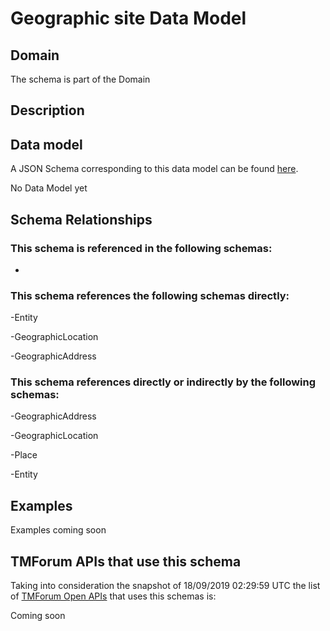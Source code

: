 # Geographic site Data Model

## Domain

The  schema is part of the  Domain

## Description



## Data model

A JSON Schema corresponding to this data model can be found
[here](https://github.com/tmforum-rand/schemas/blob/master/Common/GeographicSite.schema.json).

No Data Model yet

## Schema Relationships

### This schema is referenced in the following schemas:

-

### This schema references the following schemas directly:

-Entity

-GeographicLocation

-GeographicAddress

### This schema references directly or indirectly by the following schemas:

-GeographicAddress

-GeographicLocation

-Place

-Entity



## Examples

Examples coming soon

## TMForum APIs that use this schema

Taking into consideration the snapshot of 18/09/2019 02:29:59 UTC the list of [TMForum Open APIs](https://www.tmforum.org/open-apis/) that uses this schemas is:

Coming soon